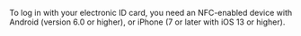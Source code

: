To log in with your electronic ID card, you need an NFC-enabled device with Android (version 6.0 or higher), or iPhone (7 or later with iOS 13 or higher).

